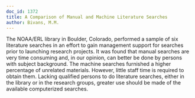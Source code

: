 ```yaml
---
doc_id: 1372
title: A Comparison of Manual and Machine Literature Searches
author: Bivans, M.M.
---
```


The NOAA/ERL library in Boulder, Colorado, performed a sample of six
literature searches in an effort to gain management support for
searches prior to launching research projects.  It was found that manual
searches are very time consuming  and, in our opinion, can better be
done by persons with subject background. The machine searches furnished a 
higher percentage of unrelated materials. However, little staff time is required
to obtain them.  Lacking qualified persons to do literature searches,
either in the library or in the research groups, greater use should be made of 
the available computerized searches.